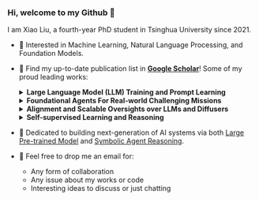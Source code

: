### Hi, welcome to my Github 👋

<!-- ![visitors](https://visitor-badge.glitch.me/badge?page_id=xiao9905.xiao9905&left_color=green&right_color=red) -->

I am Xiao Liu, a fourth-year PhD student in Tsinghua University since 2021.

- 🔭 Interested in Machine Learning, Natural Language Processing, and Foundation Models.
- 🌱 Find my up-to-date publication list in [**Google Scholar**](https://scholar.google.com/citations?user=VKI8EhUAAAAJ)! Some of my proud leading works:
  
  <details><summary><b>Large Language Model (LLM) Training and Prompt Learning</b></summary>
  
  * [P-tuning](https://github.com/THUDM/P-tuning) and [P-tuning v2 (ACL'22)](https://github.com/THUDM/P-tuning-v2): pioneer works on ***prompt tuning***
  * [GLM-130B (ICLR'23)](https://github.com/THUDM/GLM-130B): an open bilingual (Enligsh & Chinese) pre-trained model with 130 billion parameters based on [GLM (ACL'22)](https://github.com/THUDM/GLM); better than GPT-3 175B on LAMBADA and MMLU.
  * [ChatGLM-6B](https://github.com/THUDM) & [ChatGLM2-6B](https://github.com/THUDM/ChatGLM2-6B) & [ChatGLM3-6B](https://github.com/THUDM/ChatGLM3): an open bilingual dialogue language model that requires only 6GB to run. Receiving [![GitHub stars](https://badgen.net/github/stars/THUDM/ChatGLM-6B)](https://GitHub.com/THUDM/ChatGLM-6B/stargazers/), [![GitHub stars](https://badgen.net/github/stars/THUDM/ChatGLM2-6B)](https://GitHub.com/THUDM/ChatGLM2-6B/stargazers/), and [![GitHub stars](https://badgen.net/github/stars/THUDM/ChatGLM3)](https://GitHub.com/THUDM/ChatGLM3/stargazers/)GitHub Stars!
  * [WebGLM (KDD'23)](https://github.com/THUDM/WebGLM): an efficient web-enhanced question answering system based on [GLM-10B](https://github.com/THUDM/GLM), outperforming WebGPT-13B and approaching WebGPT-175B performance in human evaluation.
  * [ChatGLM-Math](https://arxiv.org/abs/2404.02893): employing *self-critique* with RFT and DPO to enable SOTA mathematical capabilities wihtouth compromising language abilities.
  </details>
  
  <details><summary><b>Foundational Agents For Real-world Challenging Missions</b></summary>
    
  * [AgentBench (ICLR'24)](https://github.com/THUDM/AgentBench): the first systematic multi-dimensional benchmark to *evaluate LLMs as Agents* in 8 distinct environments deriving from real-world practical missions.
  * [AutoWebGLM (KDD'24)](https://github.com/THUDM/AutoWebGLM): a strong web navigating agent constructed upon ChatGLM-3-6B, outperforming prompted GPT-4 on Mind2Web, WebArena, and our constructed new dataset AutoWebBench.
  </details>

  <details><summary><b>Alignment and Scalable Oversights over LLMs and Diffusers</b></summary>
    
  * [ImageReward (NeurIPS'23)](https://github.com/THUDM/ImageReward): the first general-purpose text-to-image human preference reward model (RM) for RLHF, outperforming CLIP/BLIP/Aesthetic by 30% in terms of human preference prediction.
  * [BPO (Black-box Prompt Optimization, ACL'24)](https://github.com/thu-coai/bpo): a novel direction to align LLMs via preference-aware prompt optimization. Improving ChatGPT, Claude, LLaMA on human preference's win rates by 20%+ without training them.
  * [AlignBench (ACL'24)](https://github.com/THUDM/AlignBench): the first comprehensive benchmark on evaluating LLMs' Chinese alignment, deriving from ChatGLM's online real scenarios. 
  </details>
  
  <details><summary><b>Self-supervised Learning and Reasoning</b></summary>

  * [Self-supervised Learning: Generative or Contrastive (TKDE'21)](https://arxiv.org/pdf/2006.08218.pdf): one of the most cited survey on self-supervised learning
  * [SelfKG (WWW'22)](https://github.com/THUDM/SelfKG): self-supervised alignment can be comparable to supervised ones, ***Best Paper Nominee*** in WWW 2022.
  * [kgTransformer (KDD'22)](https://github.com/THUDM/kgTransformer): pre-training knowledge graph transformers with mixture-of-experts (MoE) for complex logical reasoning
  </details>
  
- 🤔 Dedicated to building next-generation of AI systems via both [Large Pre-trained Model](https://github.com/THUDM/GLM-130B) and [Symbolic Agent Reasoning](https://github.com/THUDM/kgTransformer).
- 💬 Feel free to drop me an email for:
  * Any form of collaboration
  * Any issue about my works or code
  * Interesting ideas to discuss or just chatting
